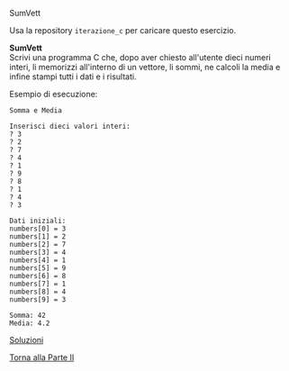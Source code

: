 SumVett

Usa la repository `iterazione_c` per caricare questo esercizio.

**SumVett**<br>
Scrivi una programma C che, dopo aver chiesto all'utente dieci numeri interi,
li memorizzi all'interno di un vettore, li sommi, ne calcoli la media e infine stampi
tutti i dati e i risultati.

Esempio di esecuzione:

```
Somma e Media

Inserisci dieci valori interi:
? 3
? 2
? 7
? 4
? 1
? 9
? 8
? 1
? 4
? 3

Dati iniziali:
numbers[0] = 3
numbers[1] = 2
numbers[2] = 7
numbers[3] = 4
numbers[4] = 1
numbers[5] = 9
numbers[6] = 8
numbers[7] = 1
numbers[8] = 4
numbers[9] = 3

Somma: 42
Media: 4.2
```

<a href="https://github.com/FabioZTessitore/laboratorio/tree/master/esercizi/part-ii/cicli">Soluzioni</a>

<a href="/activities/2">Torna alla Parte II</a>
